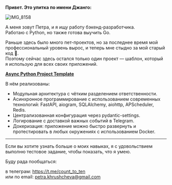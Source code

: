 **Привет. Это улитка по имени Джанго:**
  
![IMG_8158](https://github.com/petra-khrushcheva/django_the_snail/assets/107405352/d81ba6d1-cdcf-4dd8-8e12-fd78490e6254)
  
А меня зовут Петра, и я ищу работу бэкенд-разработчика.  
Работаю с Python, но также готова выучить Go.  

Раньше здесь было много пет-проектов, но за последнее время мой профессиональный уровень вырос, и теперь мне стыдно за мой старый код 😬.  
Поэтому сейчас здесь остался только один проект — шаблон, который я использую для всех своих приложений.  

**[Async Python Project Template](https://github.com/petra-khrushcheva/base_project)**
  
В нём реализованы:

- Модульная архитектура с чётким разделением ответственности.  
- Асинхронное программирование с использованием современных технологий: FastAPI, aiogram, SQLAlchemy, aiohttp, APScheduler, Redis.  
- Централизованная конфигурация через pydantic-settings.  
- Логирование с доставкой важных событий в Telegram.  
- Докеризация: приложение можно быстро развернуть и протестировать в любых окружениях с использованием Docker.

---
Если вы хотите узнать больше о моих навыках, я с удовольствием выполню тестовое задание, чтобы показать, что я умею.  

Буду рада пообщаться:

в телеграм: https://t.me/count_to_ten  
или по email: petra.khrushcheva@gmail.com
